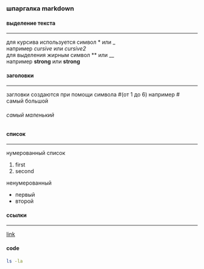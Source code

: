 ###  шпаргалка markdown

#### выделение текста  
---
для курсива используется символ * или _  
например *cursive* или _cursive2_  
для выделения жирным символ ** или __  
например **strong** или __strong__  

#### заголовки  
---
загловки создаются при помощи символа #(от 1 до 6)
например # самый большой  
###### самый маленький  

#### список  
---
нумерованный список
1. first
2. second  


ненумерованный
* первый
* второй  

#### ссылки  
---
[link](http://ya.ru "yandex")  


#### code
```bash
ls -la
```